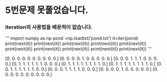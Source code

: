# 5번문제 못풀었습니다.
### iteration의 사용법을 배운적이 없습니다.
'''
import numpy as np
pond =np.loadtxt('pond.txt')
it=iter(pond)
print(next(it))
print(next(it))
print(next(it))
print(next(it))
print(next(it))
print(next(it))
print(next(it))
print(next(it))
print(next(it))
print(next(it))
'''

[0. 0. 0. 0. 0. 0. 0. 0. 0. 0.]
[0. 0. 0. 0. 1. 0. 0. 0. 0. 0.]
[0. 0. 0. 1. 1. 1. 0. 0. 0. 0.]
[0. 1. 1. 1. 1. 1. 1. 0. 0. 0.]
[0. 1. 1. 1. 1. 1. 1. 1. 1. 0.]
[0. 1. 1. 1. 1. 1. 1. 1. 1. 0.]
[0. 0. 1. 1. 1. 1. 1. 1. 0. 0.]
[0. 0. 0. 1. 1. 1. 1. 0. 0. 0.]
[0. 0. 0. 0. 1. 0. 0. 0. 0. 0.]
[0. 0. 0. 0. 0. 0. 0. 0. 0. 0.]
